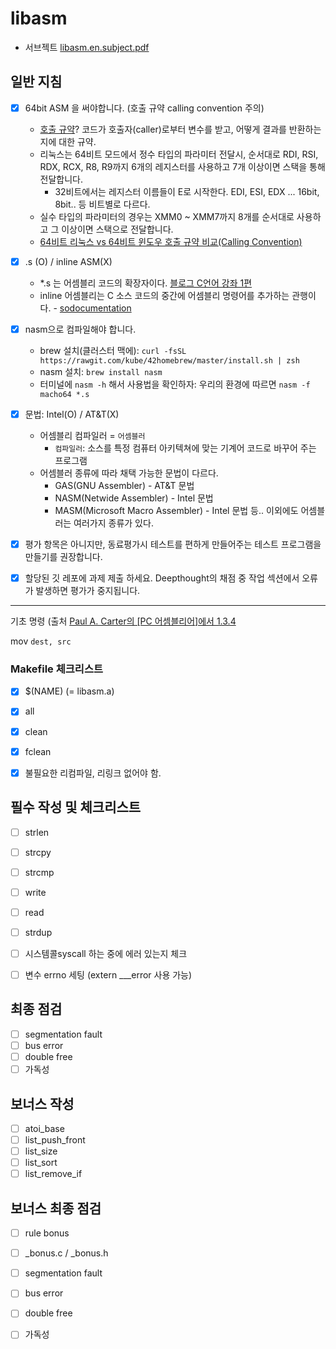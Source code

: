 # libasm


- 서브젝트 [libasm.en.subject.pdf](https://github.com/yeosong1/yeosong1.github.io/files/5485720/en.subject.2.pdf)

## 일반 지침

- [x] 64bit ASM 을 써야합니다. (호출 규약 calling convention 주의)
  - [호출 규약](https://ko.wikipedia.org/wiki/%ED%98%B8%EC%B6%9C_%EA%B7%9C%EC%95%BD)? 코드가 호출자(caller)로부터 변수를 받고, 어떻게 결과를 반환하는지에 대한 규약. 
  - 리눅스는 64비트 모드에서 정수 타입의 파라미터 전달시, 순서대로 RDI, RSI, RDX, RCX, R8, R9까지 6개의 레지스터를 사용하고 7개 이상이면 스택을 통해 전달합니다.
    - 32비트에서는 레지스터 이름들이 E로 시작한다. EDI, ESI, EDX ... 16bit, 8bit.. 등 비트별로 다르다.
  - 실수 타입의 파라미터의 경우는 XMM0 ~ XMM7까지 8개를 순서대로 사용하고 그 이상이면 스택으로 전달합니다.
  - [64비트 리눅스 vs 64비트 윈도우 호출 규약 비교(Calling Convention)](https://kkamagui.tistory.com/811)

- [x] .s (O) / inline ASM(X)
  - *.s 는 어셈블리 코드의 확장자이다. [블로그 C언어 강좌 1편](https://blog.hexabrain.net/2)
  - inline 어셈블리는 C 소스 코드의 중간에 어셈블리 명령어를 추가하는 관행이다. - [sodocumentation](https://sodocumentation.net/ko/c/topic/4263/%EC%9D%B8%EB%9D%BC%EC%9D%B8-%EC%96%B4%EC%85%88%EB%B8%94%EB%A6%AC)
- [x] nasm으로 컴파일해야 합니다.
  - brew 설치(클러스터 맥에): `curl -fsSL https://rawgit.com/kube/42homebrew/master/install.sh | zsh`
  - nasm 설치: `brew install nasm`
  - 터미널에 `nasm -h` 해서 사용법을 확인하자: 우리의 환경에 따르면 `nasm -f macho64 *.s`
- [x] 문법: Intel(O) / AT&T(X)
  - 어셈블리 컴파일러 = `어셈블러`
    - `컴파일러`: 소스를 특정 컴퓨터 아키텍쳐에 맞는 기계어 코드로 바꾸어 주는 프로그램
  - 어셈블러 종류에 따라 채택 가능한 문법이 다르다.
    - GAS(GNU Assembler) - AT&T 문법
    - NASM(Netwide Assembler) - Intel 문법
    - MASM(Microsoft Macro Assembler) - Intel 문법 등.. 이외에도 어셈블러는 여러가지 종류가 있다.

- [x] 평가 항목은 아니지만, 동료평가시 테스트를 편하게 만들어주는 테스트 프로그램을 만들기를 권장합니다.
- [x] 할당된 깃 레포에 과제 제출 하세요. Deepthought의 채점 중 작업 섹션에서 오류가 발생하면 평가가 중지됩니다.

-------------------------

기초 명령 (출처 [Paul A. Carter의 [PC 어셈블리어]에서 1.3.4](https://pacman128.github.io/static/pcasm-book-korean.pdf)

mov `dest, src`




### Makefile 체크리스트

- [x] $(NAME) (= libasm.a)
- [x] all
- [x] clean
- [x] fclean
- [x] 불필요한 리컴파일, 리링크 없어야 함.




## 필수 작성 및 체크리스트

- [ ] strlen
- [ ] strcpy
- [ ] strcmp
- [ ] write
- [ ] read
- [ ] strdup

- [ ] 시스템콜syscall 하는 중에 에러 있는지 체크
- [ ] 변수 errno 세팅 (extern ___error 사용 가능)

## 최종 점검

- [ ] segmentation fault
- [ ] bus error
- [ ] double free
- [ ] 가독성

## 보너스 작성

- [ ] atoi_base
- [ ] list_push_front
- [ ] list_size
- [ ] list_sort
- [ ] list_remove_if

## 보너스 최종 점검

- [ ] rule bonus
- [ ] _bonus.c / _bonus.h
- [ ] segmentation fault
- [ ] bus error
- [ ] double free
- [ ] 가독성



